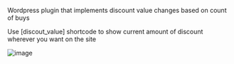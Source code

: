 Wordpress plugin that implements discount value changes based on count of buys

Use [discout_value] shortcode to show current amount of discount wherever you want on the site

![image](https://github.com/boardteua/woodiscountdecrement/assets/38427742/285b20d5-4d15-44cd-8718-84d06c5c36e4)
